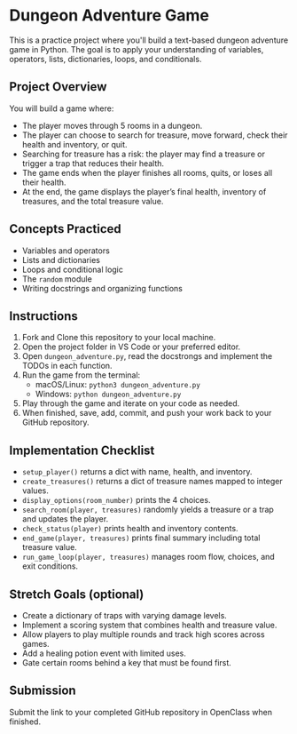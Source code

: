 # Dungeon Adventure Game

This is a practice project where you'll build a text-based dungeon adventure game in Python. The goal is to apply your understanding of variables, operators, lists, dictionaries, loops, and conditionals.

## Project Overview

You will build a game where:
- The player moves through 5 rooms in a dungeon.
- The player can choose to search for treasure, move forward, check their health and inventory, or quit.
- Searching for treasure has a risk: the player may find a treasure or trigger a trap that reduces their health.
- The game ends when the player finishes all rooms, quits, or loses all their health.
- At the end, the game displays the player’s final health, inventory of treasures, and the total treasure value.

## Concepts Practiced
- Variables and operators
- Lists and dictionaries
- Loops and conditional logic
- The `random` module
- Writing docstrings and organizing functions

## Instructions
1. Fork and Clone this repository to your local machine.
2. Open the project folder in VS Code or your preferred editor.
3. Open `dungeon_adventure.py`, read the docstrongs and implement the TODOs in each function.
4. Run the game from the terminal:
   - macOS/Linux: `python3 dungeon_adventure.py`
   - Windows: `python dungeon_adventure.py`
5. Play through the game and iterate on your code as needed.
6. When finished, save, add, commit, and push your work back to your GitHub repository.

## Implementation Checklist
-  `setup_player()` returns a dict with name, health, and inventory.
-  `create_treasures()` returns a dict of treasure names mapped to integer values.
-  `display_options(room_number)` prints the 4 choices.
-  `search_room(player, treasures)` randomly yields a treasure or a trap and updates the player.
-  `check_status(player)` prints health and inventory contents.
-  `end_game(player, treasures)` prints final summary including total treasure value.
-  `run_game_loop(player, treasures)` manages room flow, choices, and exit conditions.

## Stretch Goals (optional)
- Create a dictionary of traps with varying damage levels.
- Implement a scoring system that combines health and treasure value.
- Allow players to play multiple rounds and track high scores across games.
- Add a healing potion event with limited uses.
- Gate certain rooms behind a key that must be found first.

## Submission
Submit the link to your completed GitHub repository in OpenClass when finished.

